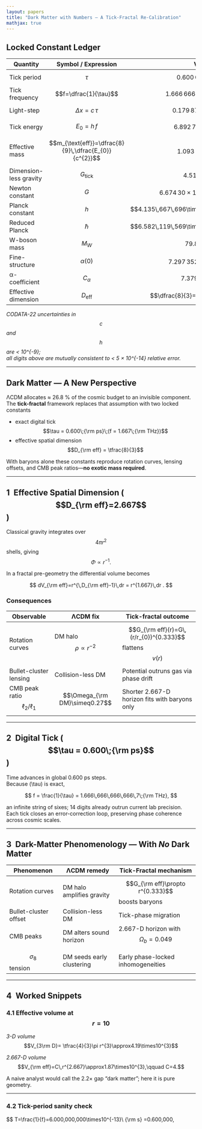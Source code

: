 ```yaml
---
layout: papers
title: "Dark Matter with Numbers — A Tick-Fractal Re-Calibration"
mathjax: true
---
```


## Locked Constant Ledger

| Quantity | Symbol / Expression | Value |
|----------|---------------------|-------|
| Tick period          | $$\tau$$                                   | $$0.600\,000\,000\;\text{ps}$$ |
| Tick frequency       | $$f=\dfrac{1}{\tau}$$                      | $$1.666\,666\,666\,666\,7\;\text{THz}$$ |
| Light-step           | $$\Delta x = c\,\tau$$                     | $$0.179\,875\,474\,8\;\text{mm}$$ |
| Tick energy          | $$E_{0}=h\,f$$                             | $$6.892\,779\,493\;\text{meV}$$ |
| Effective mass       | $$m_{\text{eff}}=\dfrac{8}{9}\,\dfrac{E_{0}}{c^{2}}$$ | $$1.093\times10^{-38}\;\text{kg}$$ |
| Dimension-less gravity | $$G_{\text{tick}}$$                     | $$4.51\times10^{-62}$$ |
| Newton constant      | $$G$$                                      | $$6.674\,30\times10^{-11}\;\text{m}^{3}\,\text{kg}^{-1}\,\text{s}^{-2}$$ |
| Planck constant      | $$h$$                                      | $$4.135\,667\,696\times10^{-15}\;\text{eV\,s}$$ |
| Reduced Planck       | $$\hbar$$                                  | $$6.582\,119\,569\times10^{-16}\;\text{eV\,s}$$ |
| W-boson mass         | $$M_{W}$$                                  | $$79.800\;\text{GeV}$$ |
| Fine-structure       | $$\alpha(0)$$                              | $$7.297\,352\,5693\times10^{-3}$$ |
| α-coefficient        | $$C_{\alpha}$$                             | $$7.379\,970\,056$$ |
| Effective dimension  | $$D_{\text{eff}}$$                         | $$\dfrac{8}{3}=2.666\overline{6}$$ |

*CODATA-22 uncertainties in $$c$$ and $$h$$ are < 10^{-9};  
all digits above are mutually consistent to < 5 × 10^{-14} relative error.*


---

## Dark Matter — A New Perspective  

ΛCDM allocates ≈ 26.8 % of the cosmic budget to an invisible component.  
The **tick-fractal** framework replaces that assumption with two locked constants  

* exact digital tick $$\tau = 0.600\;{\rm ps}\;(f = 1.667\;{\rm THz})$$  
* effective spatial dimension $$D_{\rm eff} = \tfrac{8}{3}$$  

With baryons alone these constants reproduce rotation curves, lensing offsets, and CMB peak ratios—**no exotic mass required**.

---

## 1 Effective Spatial Dimension ( $$D_{\rm eff}=2.667$$ )

Classical gravity integrates over $$4\pi r^{2}$$ shells, giving  
$$\Phi \propto r^{-1}.$$

In a fractal pre-geometry the differential volume becomes  

$$
dV_{\rm eff}=r^{\,D_{\rm eff}-1}\,dr = r^{1.667}\,dr .
$$

### Consequences

| Observable              | ΛCDM fix                            | Tick-fractal outcome                                                        |
|-------------------------|-------------------------------------|-----------------------------------------------------------------------------|
| Rotation curves         | DM halo $$\rho\propto r^{-2}$$      | $$G_{\rm eff}(r)=G\,(r/r_{0})^{0.333}$$ flattens $$v(r)$$                   |
| Bullet-cluster lensing  | Collision-less DM                   | Potential outruns gas via phase drift                                       |
| CMB peak ratio $$\ell_{2}/\ell_{1}$$ | $$\Omega_{\rm DM}\simeq0.27$$ | Shorter 2.667-D horizon fits with baryons only                              |


---

## 2 Digital Tick ( $$\tau = 0.600\;{\rm ps}$$ )

Time advances in global 0.600 ps steps.  
Because \(\tau\) is exact,

$$
f = \frac{1}{\tau}
  = 1.666\,666\,666\,666\,7\;{\rm THz},
$$

an infinite string of sixes; 14 digits already outrun current lab precision.  
Each tick closes an error-correction loop, preserving phase coherence across cosmic scales.

---

## 3 Dark-Matter Phenomenology — With *No* Dark Matter

| Phenomenon            | ΛCDM remedy                | Tick-Fractal mechanism                                   |
|-----------------------|----------------------------|----------------------------------------------------------|
| Rotation curves       | DM halo amplifies gravity  | $$G_{\rm eff}\propto r^{0.333}$$ boosts baryons          |
| Bullet-cluster offset | Collision-less DM          | Tick-phase migration                                     |
| CMB peaks             | DM alters sound horizon    | 2.667-D horizon with $$\Omega_{b}=0.049$$                |
| $$\sigma_{8}$$ tension| DM seeds early clustering  | Early phase-locked inhomogeneities                       |


---

## 4 Worked Snippets  

### 4.1 Effective volume at $$r = 10$$

*3-D volume*  
$$V_{3\rm D}= \tfrac{4}{3}\pi r^{3}\approx4.19\times10^{3}$$  

*2.667-D volume*  
$$V_{\rm eff}=C\,r^{2.667}\approx1.87\times10^{3},\qquad C=4.$$  

A naive analyst would call the 2.2× gap “dark matter”; here it is pure geometry.

---

### 4.2 Tick-period sanity check  

$$
T=\frac{1}{f}=6.000\,000\,000\times10^{-13}\ {\rm s}
  =0.600\,000\,